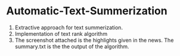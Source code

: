 # Automatic-Text-Summerization
1. Extractive approach for text summerization.
2. Implementation of text rank algorithm
3. The screenshot attached is the highlights given in the news. The summary.txt is the the output of the algorithm.
